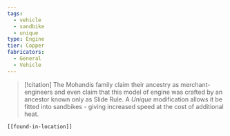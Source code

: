 ```yaml
---
tags:
  - vehicle
  - sandbike
  - unique
type: Engine
tier: Copper
fabricators:
  - General
  - Vehicle
---
```

> [!citation]
> The Mohandis family claim their ancestry as merchant-engineers and even claim that this model of engine was crafted by an ancestor known only as Slide Rule. A *Unique* modification allows it be fitted into sandbikes - giving increased speed at the cost of additional heat.
```meta-bind-embed
[[found-in-location]]
```